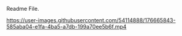 Readme File.



https://user-images.githubusercontent.com/54114888/176665843-585aba04-e1fa-4ba5-a7db-199a70ee5b6f.mp4


